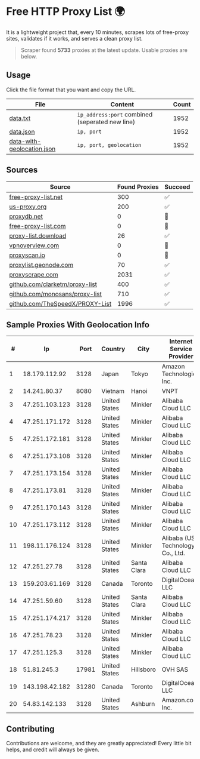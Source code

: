 
# Free HTTP Proxy List 🌍

It is a lightweight project that, every 10 minutes, scrapes lots of free-proxy sites, validates if it works, and serves a clean proxy list.


> Scraper found **5733** proxies at the latest update. Usable proxies are below.

## Usage

Click the file format that you want and copy the URL.


|File|Content|Count|
|----|-------|-----|
|[data.txt](https://raw.githubusercontent.com/themiralay/Proxy-List-World/master/data.txt)|`ip_address:port` combined (seperated new line)|1952|
|[data.json](https://raw.githubusercontent.com/themiralay/Proxy-List-World/master/data.json)|`ip, port`|1952|
|[data-with-geolocation.json](https://raw.githubusercontent.com/themiralay/Proxy-List-World/master/data-with-geolocation.json)|`ip, port, geolocation`|1952|

## Sources

|Source|Found Proxies|Succeed|
|------|-------------|-------|
|[free-proxy-list.net](https://free-proxy-list.net)|300|✅|
|[us-proxy.org](https://www.us-proxy.org)|200|✅|
|[proxydb.net](http://proxydb.net)|0|🚫|
|[free-proxy-list.com](https://free-proxy-list.com/?page=&port=&type%5B%5D=http&type%5B%5D=https&up_time=0&search=Search)|0|🚫|
|[proxy-list.download](https://www.proxy-list.download/HTTP)|26|✅|
|[vpnoverview.com](https://vpnoverview.com/privacy/anonymous-browsing/free-proxy-servers)|0|🚫|
|[proxyscan.io](https://www.proxyscan.io)|0|🚫|
|[proxylist.geonode.com](https://proxylist.geonode.com/api/proxy-list?limit=300&page=1&sort_by=lastChecked&sort_type=desc&protocols=http,https)|70|✅|
|[proxyscrape.com](https://api.proxyscrape.com/v2/?request=displayproxies&protocol=http&timeout=10000&country=all&ssl=all&anonymity=all)|2031|✅|
|[github.com/clarketm/proxy-list](https://raw.githubusercontent.com/clarketm/proxy-list/master/proxy-list-raw.txt)|400|✅|
|[github.com/monosans/proxy-list](https://raw.githubusercontent.com/monosans/proxy-list/main/proxies/http.txt)|710|✅|
|[github.com/TheSpeedX/PROXY-List](https://raw.githubusercontent.com/TheSpeedX/PROXY-List/master/http.txt)|1996|✅|


## Sample Proxies With Geolocation Info

|#|Ip|Port|Country|City|Internet Service Provider|
|-|--|----|-------|----|-------------------------|
|1|18.179.112.92|3128|Japan|Tokyo|Amazon Technologies Inc.|
|2|14.241.80.37|8080|Vietnam|Hanoi|VNPT|
|3|47.251.103.123|3128|United States|Minkler|Alibaba Cloud LLC|
|4|47.251.171.172|3128|United States|Minkler|Alibaba Cloud LLC|
|5|47.251.172.181|3128|United States|Minkler|Alibaba Cloud LLC|
|6|47.251.173.108|3128|United States|Minkler|Alibaba Cloud LLC|
|7|47.251.173.154|3128|United States|Minkler|Alibaba Cloud LLC|
|8|47.251.173.81|3128|United States|Minkler|Alibaba Cloud LLC|
|9|47.251.170.143|3128|United States|Minkler|Alibaba Cloud LLC|
|10|47.251.173.112|3128|United States|Minkler|Alibaba Cloud LLC|
|11|198.11.176.124|3128|United States|Minkler|Alibaba (US) Technology Co., Ltd.|
|12|47.251.27.78|3128|United States|Santa Clara|Alibaba Cloud LLC|
|13|159.203.61.169|3128|Canada|Toronto|DigitalOcean, LLC|
|14|47.251.59.60|3128|United States|Santa Clara|Alibaba Cloud LLC|
|15|47.251.174.217|3128|United States|Minkler|Alibaba Cloud LLC|
|16|47.251.78.23|3128|United States|Minkler|Alibaba Cloud LLC|
|17|47.251.125.3|3128|United States|Minkler|Alibaba Cloud LLC|
|18|51.81.245.3|17981|United States|Hillsboro|OVH SAS|
|19|143.198.42.182|31280|Canada|Toronto|DigitalOcean, LLC|
|20|54.83.142.133|3128|United States|Ashburn|Amazon.com, Inc.|



## Contributing

Contributions are welcome, and they are greatly appreciated! Every
little bit helps, and credit will always be given.

